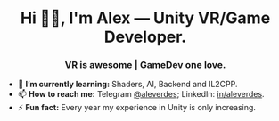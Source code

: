 <h1 align="center">Hi 👋🏻, I'm Alex — Unity VR/Game Developer.</h1>
<h3 align="center">VR is awesome | GameDev one love.</h3>

- 🌱 **I’m currently learning:** Shaders, AI, Backend and IL2CPP.
- 📫 **How to reach me:** Telegram <a href="https://t.me/aleverdes">@aleverdes</a>; LinkedIn: <a href="https://www.linkedin.com/in/aleverdes/">in/aleverdes</a>.
- ⚡ **Fun fact:** Every year my experience in Unity is only increasing.
